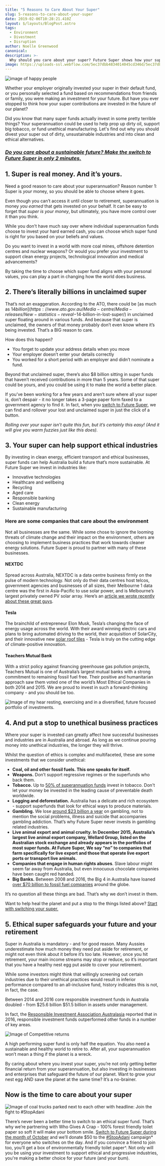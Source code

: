 ```yaml
---
title: "5 Reasons to Care About Your Super"
slug: 5-reasons-to-care-about-your-super
date: 2019-02-06T10:28:21.410Z
layout: $/layouts/BlogPost.astro
tags:
  - Environment
  - Divestment
  - Disruption
author: Noelle Greenwood
canonical:
description: >-
  Why should you care about your super? Future Super shows how your superannuation choices can make the world a better place – now and in the future.
image: https://uploads-ssl.webflow.com/5ec37dbb4834014045cd346d/5ec37dbc4834016550cd3ce8_5-reasons-to-care_main-image.jpg
---
```


![image of happy people](https://uploads-ssl.webflow.com/5ec37dbb4834014045cd346d/5ec37dbc4834016550cd3ce8_5-reasons-to-care_main-image.jpg)

Whether your employer originally invested your super in their default fund, or you personally selected a fund based on recommendations from friends or family, you were making an investment for your future. But have you ever stopped to think how your super contributions are invested in the future of our planet?

Did you know that many super funds actually invest in some pretty terrible things? Your superannuation could be used to help prop up dirty oil, support big tobacco, or fund unethical manufacturing. Let's find out why you should divest your super out of dirty, unsustainable industries and into clean and ethical alternatives.

### [_Do you care about a sustainable future? Make the switch to Future Super in only 2 minutes._](https://join.myfuturesuper.com.au/)

## 1\. Super is **real** money. And it’s yours.

Need a good reason to care about your superannuation? Reason number 1: Super is _your_ money, so you should be able to choose where it goes.

Even though you can’t access it until closer to retirement, superannuation is money _you earned_ that gets invested on your behalf. It can be easy to forget that _super is your money_, but ultimately, you have more control over it than you think.

While you don't have much say over where individual superannuation funds choose to invest your hard earned cash, you can choose which super fund is right for you based on your beliefs and values.

Do you want to invest in a world with more coal mines, offshore detention centres and nuclear weapons? Or would you prefer your investment to support clean energy projects, technological innovation and medical advancements?

By taking the time to choose which super fund aligns with your personal values, you can play a part in changing how the world does business.

## 2\. There’s literally **billions** in unclaimed super

That’s not an exaggeration. According to the ATO, there could be [as much as $14 billion](https://www.ato.gov.au/Media-centre/Media-releases/New-statistics-reveal-$14-billion-in-lost-super/) in unclaimed super floating around in various funds. And because that super is unclaimed, the owners of that money probably don’t even know where it’s being invested. That’s a BIG reason to care.

How does this happen?

- You forget to update your address details when you move
- Your employer doesn’t enter your details correctly
- You worked for a short period with an employer and didn’t nominate a fund.

Beyond that unclaimed super, there’s also $8 billion sitting in super funds that haven’t received contributions in more than 5 years. Some of that super could be yours, and you could be using it to make the world a better place.

If you’ve been working for a few years and aren’t sure where all your super is, don’t despair - it no longer takes a 3-page paper form faxed to a government agency to find it. In fact, when you [switch to Future Super](/switch/stopadani), we can find and rollover your lost and unclaimed super in just the click of a button.

_Rolling over your super isn’t quite this fun, but it’s certainly this easy! (And it will give you warm fuzzies just like this does)._

## 3\. Your super can help support ethical industries

By investing in clean energy, efficient transport and ethical businesses, super funds can help Australia build a future that’s more sustainable. At Future Super we invest in industries like:

- Innovative technologies
- Healthcare and wellbeing
- Recycling
- Aged care
- Responsible banking
- Clean energy
- Sustainable manufacturing

### Here are some companies that care about the environment

Not all businesses are the same. While some chose to ignore the looming threats of climate change and their impact on the environment, others are choosing to implement business practices that work towards cleaner energy solutions. Future Super is proud to partner with many of these businesses.

#### NEXTDC

Spread across Australia, NEXTDC is a data centre business firmly on the pulse of modern technology. Not only do their data centres host telcos, government agencies and businesses of all sizes, their Melbourne 1 data centre was the first in Asia-Pacific to use solar power, and is Melbourne’s largest privately owned PV solar array. Here’s an [article we wrote recently about these great guys](/blog/investing-in-the-explosion-of-data-the-clean-energy-way-nextdc-profile).

#### Tesla

The brainchild of entrepreneur Elon Musk, Tesla’s changing the face of energy usage across the world. With their award winning electric cars and plans to bring automated driving to the world, their acquisition of SolarCity, and their innovative new [solar roof tiles](/blog/fall-in-love-with-tesla-solar-roof) - Tesla is truly on the cutting edge of climate-positive innovation.

#### Teachers Mutual Bank

With a strict policy against financing greenhouse gas pollution projects, Teachers Mutual is one of Australia’s largest mutual banks with a strong commitment to remaining fossil fuel free. Their positive and humanitarian approach saw them voted one of the world’s Most Ethical Companies in both 2014 and 2015. We are proud to invest in such a forward-thinking company - and you should be too.

![Image of my hear resting, exercising and in a diversified, future focused portfolio of investments. ](https://lh4.googleusercontent.com/OgwTOZ5kmMCi5-h2o453XZvaJpydz5JG1mSs5eAkeJOxdkpRX7o2atyCLQVcCKJCPxW6aYsxJ3lOx7dK7QIbnQIPBGoteKghi4FMgQiED8TTgPCEg1-Caba3sTSdYizni7IJnIjI)

## 4\. And put a stop to unethical business practices

Where your super is invested can greatly affect how successful businesses and industries are in Australia and abroad. As long as we continue pouring money into unethical industries, the longer they will thrive.

Whilst the question of ethics is complex and multifaceted, these are some investments that we consider unethical:

- **Coal, oil and other fossil fuels. This one speaks for itself.**
- **Weapons.** Don’t support regressive regimes or the superfunds who back them.
- **Tobacco.** Up to [50% of superannuation funds](https://www.acosh.org/superannuation-invested-tobacco/) invest in tobacco. Don't let your money be invested in the leading cause of preventable death worldwide.
- **Logging and deforestation.** Australia has a delicate and rich ecosystem - support superfunds that look for ethical ways to produce materials.
- **Gambling.** We lose [around $23 billion a year](http://www.abc.net.au/news/2016-08-23/sports-betting-losses-on-the-rise/7777388) on gambling, not to mention the social problems, illness and suicide that accompanies gambling addiction. That’s why Future Super never invests in gambling related industries.
- **Live animal export and animal cruelty. In December 2015, Australia’s largest live animal export company, Wellard Group, listed on the Australian stock exchange and already appears in the portfolios of most super funds. At Future Super, We say “no” to companies that farm specifically for live export and those that operate live export ports or transport live animals.**
- **Companies that engage in human rights abuses**. Slave labour might seem far away from Australia, but even innocuous chocolate companies have been caught red handed.
- **Big Banks.** Between 2008 and 2016, the Big 4 in Australia have loaned [over $70 billion to fossil fuel companies](https://www.marketforces.org.au/info/fuelingthefire/) around the globe.

It’s no question all these things are bad. That’s why we don’t invest in them.

Want to help heal the planet and put a stop to the things listed above? [Start with switching your super.](/switch/stopadani)

## 5\. Ethical super safeguards your future and your retirement

Super in Australia is mandatory - and for good reason. Many Aussies underestimate how much money they need put aside for retirement, or might not even think about it before it’s too late. However, once you hit retirement, your main income streams may stop or reduce, so it’s important that you have a healthy nest egg put aside to cover your retirement.

While some investors might think that willingly screening out certain industries due to their unethical practices would result in inferior performance compared to an all-inclusive fund, history indicates this is not, in fact, the case.

Between 2014 and 2016 core responsible investment funds in Australia doubled - from $25.6 billion $51.5 billion in assets under management.

In fact, the [Responsible Investment Association Australasia](http://responsibleinvestment.org/wp-content/uploads/2016/07/RIA413_Benchmark_Factsheet_A4_OZ_v2.pdf) reported that in 2016, responsible investment funds outperformed other funds in a number of key areas.

![Image of Competitive returns](https://lh3.googleusercontent.com/pRKgNpK62ju4sy7W5H3vqKLPrDCqzKoTzS_ykrT-m1gv2RZESwZnWuhKqsGz631pavJm464hLcwqCW5U2s-LjIByHXDbTo97ajGM65e_6trDMKxU2NriHXmfkMc90XBKuJIC2omo)

A high performing super fund is only half the equation. You also need a sustainable and healthy world to retire to. After all, your superannuation won’t mean a thing if the planet is a wreck.

By caring about where you invest your super, you’re not only getting better financial return from your superannuation, but also investing in businesses and enterprises that safeguard the future of our planet. Want to grow your nest egg AND save the planet at the same time? It’s a no-brainer.

## Now is the time to care about your super

![Image of coal trucks parked next to each other with headline: Join the fight to #StopAdani](<https://uploads-ssl.webflow.com/5ec37dbb4834014045cd346d/5ec37dbc48340148ddcd3e07_stop%20adani%20campaign%20donation%20(1).png>)

There’s never been a better time to switch to an ethical super fund. That’s why we’re partnering with Who Gives A Crap - 100% forest friendly toilet paper so soft it will make your bottom smile. [Switch to Future Super during the month of October](/switch/stopadani) and we’ll donate $50 to the [#StopAdani](http://www.stopadani.com/) campaign\* for everyone who switches on the day. And if you convince a friend to join too, you’ll get a box of environmentally friendly toilet paper^. Not only will you be using your investment to support ethical and progressive industries, you're making a better choice for your future (and your bum).
